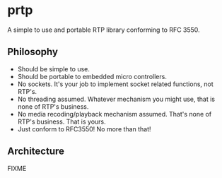 # prtp
A simple to use and portable RTP library conforming to RFC 3550.

## Philosophy
  * Should be simple to use.
  * Should be portable to embedded micro controllers.
  * No sockets. It's your job to implement socket related functions, not RTP's.
  * No threading assumed. Whatever mechanism you might use, that is none of RTP's business.
  * No media recoding/playback mechanism assumed. That's none of RTP's business. That is yours.
  * Just conform to RFC3550! No more than that!

## Architecture
  FIXME
